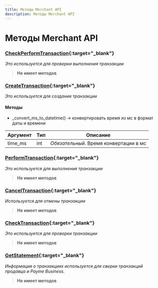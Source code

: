 ```yaml
---
title: Методы Merchant API
description: Методы Merchant API
---
```


# Методы Merchant API

### [CheckPerformTransaction](https://github.com/PayTechUz/payme-pkg/blob/master/lib/payme/methods/check_perform_transaction.py){:target="_blank"}
_Это используется для проверки выполнения транзакции_
> **Не имеет методов**


### [CreateTransaction](https://github.com/PayTechUz/payme-pkg/blob/master/lib/payme/methods/create_transaction.py){:target="_blank"}
_Это используется для создания транзакции_


#### Методы
- _convert_ms_to_datetime() -> конвертировать время из мс в формат даты и времени

| Аргумент | Тип  | Описание                               |
|----------|------|----------------------------------------|
| time_ms  | int  | _Oбязательный_. Время конвертации в мс |


### [PerformTransaction](https://github.com/PayTechUz/payme-pkg/blob/master/lib/payme/methods/perform_transaction.py){:target="_blank"}
_Это используется для выполнения транзакции_
> **Не имеет методов**


### [CancelTransaction](https://github.com/PayTechUz/payme-pkg/blob/master/lib/payme/methods/cancel_transaction.py){:target="_blank"}
_Используется для отмены транзакции_
> **Не имеет методов**


### [CheckTransaction](https://github.com/PayTechUz/payme-pkg/blob/master/lib/payme/methods/check_transaction.py){:target="_blank"}
_Это используется для проверки транзакции_
> **Не имеет методов**


### [GetStatement](https://github.com/PayTechUz/payme-pkg/blob/master/lib/payme/methods/get_statement.py){:target="_blank"}
_Информация о транзакциях используется для сверки транзакций продавца и Payme Business._
> **Не имеет методов**
